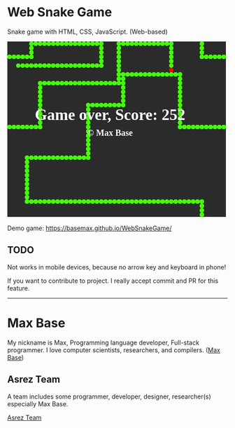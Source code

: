 # Web Snake Game

Snake game with HTML, CSS, JavaScript. (Web-based)

[![Web Snake Game](demo.jpg)](https://basemax.github.io/WebSnakeGame/)

Demo game: https://basemax.github.io/WebSnakeGame/

## TODO

Not works in mobile devices, because no arrow key and keyboard in phone!

If you want to contribute to project. I really accept commit and PR for this feature.

---------

# Max Base

My nickname is Max, Programming language developer, Full-stack programmer. I love computer scientists, researchers, and compilers. ([Max Base](https://maxbase.org/))

## Asrez Team

A team includes some programmer, developer, designer, researcher(s) especially Max Base.

[Asrez Team](https://www.asrez.com/)
